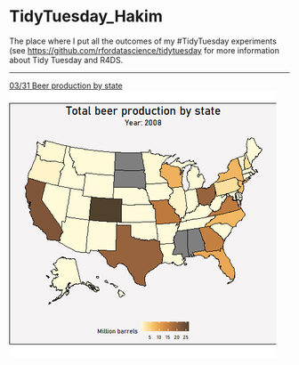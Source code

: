 # TidyTuesday_Hakim
The place where I put all the outcomes of my #TidyTuesday experiments (see https://github.com/rfordatascience/tidytuesday for more information about Tidy Tuesday and R4DS. 

***
[03/31 Beer production by state](/R_scripts/20200401-tt-beer.R)
<img src="https://github.com/hakimjacob/TidyTuesday_Hakim/blob/master/Plots/beermap_tt.gif"  />

